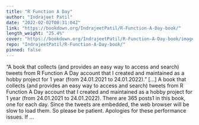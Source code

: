 ```yaml
---
title: "R Function A Day"
author: "Indrajeet Patil"
date: "2022-02-02T08:31:04Z"
link: "https://bookdown.org/IndrajeetPatil/R-Function-A-Day-book/"
length_weight: "25.4%"
cover: "https://bookdown.org/IndrajeetPatil/R-Function-A-Day-book/images/cover.jpg"
repo: "IndrajeetPatil/R-Function-A-Day-book/"
pinned: false
---
```


“A book that collects (and provides an easy way to access and search) tweets from R Function A Day account that I created and maintained as a hobby project for 1 year (from 24.01.2021 to 24.01.2022).” [...] A book that collects (and provides an easy way to access and search) tweets from R Function A Day account that I created and maintained as a hobby project for 1 year (from 24.01.2021 to 24.01.2022). There are 365 posts1 in this book, one for each day. Since the tweets are embedded, the web browser will be slow to load them. So please be patient.
Apologies for these performance issues. If ...
